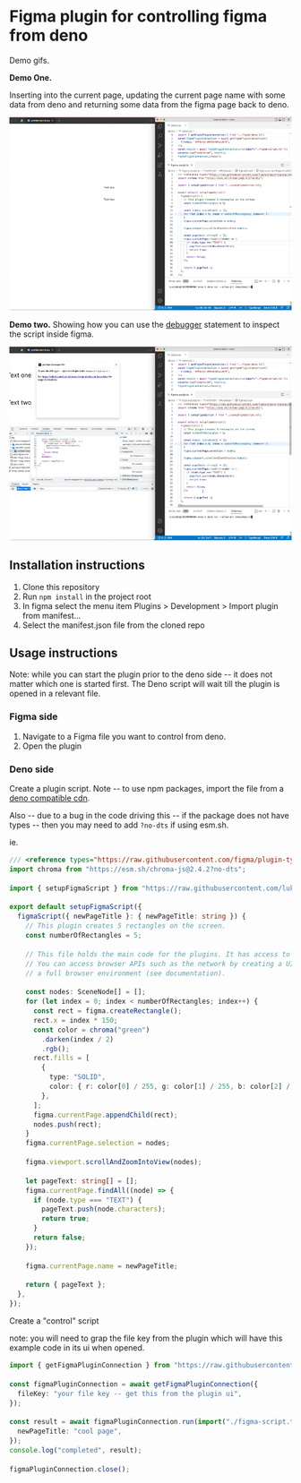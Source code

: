 # Figma plugin for controlling figma from deno

Demo gifs.

**Demo One.**

Inserting into the current page, updating the current page name with some data from deno and returning some data from the figma page back to deno.

<img alt="gif showing the tool inserting rectangles into the current figma page and then getting all the text content and logging it in deno" src='docs/example.gif' />

**Demo two.** Showing how you can use the [debugger](https://developer.mozilla.org/en-US/docs/Web/JavaScript/Reference/Statements/debugger) statement to inspect the script inside figma.

<img alt="gif showing how you can use the debugger to inspect the script inside figma" src='docs/example-debugger.gif' />

## Installation instructions

1. Clone this repository
2. Run `npm install` in the project root
3. In figma select the menu item Plugins > Development > Import plugin from manifest...
4. Select the manifest.json file from the cloned repo

## Usage instructions

Note: while you can start the plugin prior to the deno side -- it does not matter which one is started first. The Deno script will wait till the plugin is opened in a relevant file.

### Figma side

1. Navigate to a Figma file you want to control from deno.
2. Open the plugin

### Deno side

Create a plugin script. Note -- to use npm packages, import the file from a [deno compatible cdn](https://deno.land/manual@v1.17.2/npm_nodejs/cdns).

Also -- due to a bug in the code driving this -- if the package does not have types -- then you may need to add `?no-dts` if using esm.sh.

ie.

```ts
/// <reference types="https://raw.githubusercontent.com/figma/plugin-typings/master/index.d.ts" />
import chroma from "https://esm.sh/chroma-js@2.4.2?no-dts";

import { setupFigmaScript } from "https://raw.githubusercontent.com/luke-john/use-figma-plugin-api-from-deno/master/deno/setupFigmaScript.ts";

export default setupFigmaScript({
  figmaScript({ newPageTitle }: { newPageTitle: string }) {
    // This plugin creates 5 rectangles on the screen.
    const numberOfRectangles = 5;

    // This file holds the main code for the plugins. It has access to the *document*.
    // You can access browser APIs such as the network by creating a UI which contains
    // a full browser environment (see documentation).

    const nodes: SceneNode[] = [];
    for (let index = 0; index < numberOfRectangles; index++) {
      const rect = figma.createRectangle();
      rect.x = index * 150;
      const color = chroma("green")
        .darken(index / 2)
        .rgb();
      rect.fills = [
        {
          type: "SOLID",
          color: { r: color[0] / 255, g: color[1] / 255, b: color[2] / 255 },
        },
      ];
      figma.currentPage.appendChild(rect);
      nodes.push(rect);
    }
    figma.currentPage.selection = nodes;

    figma.viewport.scrollAndZoomIntoView(nodes);

    let pageText: string[] = [];
    figma.currentPage.findAll((node) => {
      if (node.type === "TEXT") {
        pageText.push(node.characters);
        return true;
      }
      return false;
    });

    figma.currentPage.name = newPageTitle;

    return { pageText };
  },
});
```

Create a "control" script

note: you will need to grap the file key from the plugin which will have this example code in its ui when opened.

```ts
import { getFigmaPluginConnection } from "https://raw.githubusercontent.com/luke-john/use-figma-plugin-api-from-deno/master/deno/figma-deno.ts";

const figmaPluginConnection = await getFigmaPluginConnection({
  fileKey: "your file key -- get this from the plugin ui",
});

const result = await figmaPluginConnection.run(import("./figma-script.ts"), {
  newPageTitle: "cool page",
});
console.log("completed", result);

figmaPluginConnection.close();
```

